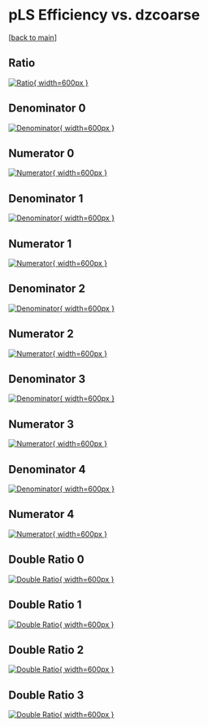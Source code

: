 # pLS Efficiency vs. dzcoarse

[[back to main](./)]



## Ratio

[![Ratio](../mtv/var/pLS_loweta_0_-1_eff_dzcoarse.png){ width=600px }](../mtv/var/pLS_loweta_0_-1_eff_dzcoarse.pdf)

## Denominator 0

[![Denominator](../mtv/den/pLS_loweta_0_-1_eff_dzcoarse_den0.png){ width=600px }](../mtv/den/pLS_loweta_0_-1_eff_dzcoarse_den0.pdf)

## Numerator 0

[![Numerator](../mtv/num/pLS_loweta_0_-1_eff_dzcoarse_num0.png){ width=600px }](../mtv/num/pLS_loweta_0_-1_eff_dzcoarse_num0.pdf)

## Denominator 1

[![Denominator](../mtv/den/pLS_loweta_0_-1_eff_dzcoarse_den1.png){ width=600px }](../mtv/den/pLS_loweta_0_-1_eff_dzcoarse_den1.pdf)

## Numerator 1

[![Numerator](../mtv/num/pLS_loweta_0_-1_eff_dzcoarse_num1.png){ width=600px }](../mtv/num/pLS_loweta_0_-1_eff_dzcoarse_num1.pdf)

## Denominator 2

[![Denominator](../mtv/den/pLS_loweta_0_-1_eff_dzcoarse_den2.png){ width=600px }](../mtv/den/pLS_loweta_0_-1_eff_dzcoarse_den2.pdf)

## Numerator 2

[![Numerator](../mtv/num/pLS_loweta_0_-1_eff_dzcoarse_num2.png){ width=600px }](../mtv/num/pLS_loweta_0_-1_eff_dzcoarse_num2.pdf)

## Denominator 3

[![Denominator](../mtv/den/pLS_loweta_0_-1_eff_dzcoarse_den3.png){ width=600px }](../mtv/den/pLS_loweta_0_-1_eff_dzcoarse_den3.pdf)

## Numerator 3

[![Numerator](../mtv/num/pLS_loweta_0_-1_eff_dzcoarse_num3.png){ width=600px }](../mtv/num/pLS_loweta_0_-1_eff_dzcoarse_num3.pdf)

## Denominator 4

[![Denominator](../mtv/den/pLS_loweta_0_-1_eff_dzcoarse_den4.png){ width=600px }](../mtv/den/pLS_loweta_0_-1_eff_dzcoarse_den4.pdf)

## Numerator 4

[![Numerator](../mtv/num/pLS_loweta_0_-1_eff_dzcoarse_num4.png){ width=600px }](../mtv/num/pLS_loweta_0_-1_eff_dzcoarse_num4.pdf)

## Double Ratio 0

[![Double Ratio](../mtv/ratio/pLS_loweta_0_-1_eff_dzcoarse_ratio0.png){ width=600px }](../mtv/ratio/pLS_loweta_0_-1_eff_dzcoarse_ratio0.pdf)

## Double Ratio 1

[![Double Ratio](../mtv/ratio/pLS_loweta_0_-1_eff_dzcoarse_ratio1.png){ width=600px }](../mtv/ratio/pLS_loweta_0_-1_eff_dzcoarse_ratio1.pdf)

## Double Ratio 2

[![Double Ratio](../mtv/ratio/pLS_loweta_0_-1_eff_dzcoarse_ratio2.png){ width=600px }](../mtv/ratio/pLS_loweta_0_-1_eff_dzcoarse_ratio2.pdf)

## Double Ratio 3

[![Double Ratio](../mtv/ratio/pLS_loweta_0_-1_eff_dzcoarse_ratio3.png){ width=600px }](../mtv/ratio/pLS_loweta_0_-1_eff_dzcoarse_ratio3.pdf)

